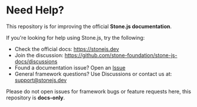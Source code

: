 # Need Help?

This repository is for improving the official **Stone.js documentation**.

If you're looking for help using Stone.js, try the following:

- Check the official docs: https://stonejs.dev
- Join the discussion: https://github.com/stone-foundation/stone-js-docs/discussions
- Found a documentation issue? Open an [Issue](https://github.com/stone-foundation/stone-js-docs/issues)
- General framework questions? Use Discussions or contact us at: support@stonejs.dev

Please do not open issues for framework bugs or feature requests here, this repository is **docs-only**.
